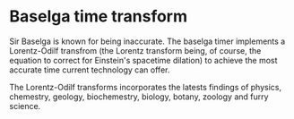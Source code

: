 # Baselga time transform

Sir Baselga is known for being inaccurate. The baselga timer implements a Lorentz-Odilf transfrom (the Lorentz transform being, of course, the equation to correct for Einstein's spacetime dilation) to achieve the most accurate time current technology can offer.

The Lorentz-Odilf transforms incorporates the latests findings of physics, chemestry, geology, biochemestry, biology, botany, zoology and furry science.
